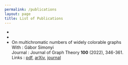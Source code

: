 ```yaml
---
permalink: /publications
layout: page
title: List of Publications
---
```


*
*
* On multichromatic numbers of widely colorable graphs  
    With : Gábor Simonyi  
    Journal : Journal of Graph Theory **100** (2022), 346-361.  
    Links : [pdf](), [arXiv](https://arxiv.org/abs/2102.03120), [journal](https://doi.org/10.1002/jgt.22785)

